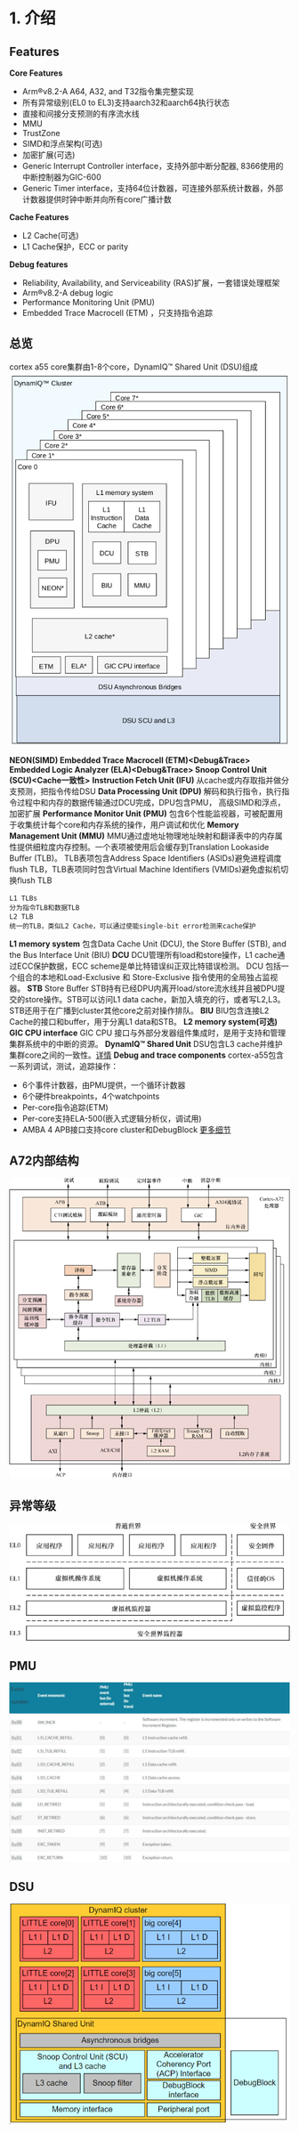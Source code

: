 # 1. 介绍

## Features

**Core Features**

* Arm®v8.2-A A64, A32, and T32指令集完整实现
* 所有异常级别(EL0 to EL3)支持aarch32和aarch64执行状态
* 直接和间接分支预测的有序流水线
* MMU
* TrustZone
* SIMD和浮点架构(可选)
* 加密扩展(可选)
* Generic Interrupt Controller interface，支持外部中断分配器, 8366使用的中断控制器为GIC-600
* Generic Timer interface，支持64位计数器，可连接外部系统计数器，外部计数器提供时钟中断并向所有core广播计数

**Cache Features**

* L2 Cache(可选)
* L1 Cache保护，ECC or parity

**Debug features**

* Reliability, Availability, and Serviceability (RAS)扩展，一套错误处理框架
* Arm®v8.2-A debug logic
* Performance Monitoring Unit (PMU)
* Embedded Trace Macrocell (ETM) ，只支持指令追踪

## 总览

cortex a55 core集群由1-8个core，DynamIQ™ Shared Unit (DSU)组成
![compnents](vx_images/457582898836298.png)

**NEON(SIMD)
Embedded Trace Macrocell (ETM)<Debug&Trace>
Embedded Logic Analyzer (ELA)<Debug&Trace>
Snoop Control Unit (SCU)<Cache一致性>**
**Instruction Fetch Unit (IFU)**
从cache或内存取指并做分支预测，把指令传给DSU
**Data Processing Unit (DPU)**
解码和执行指令，执行指令过程中和内存的数据传输通过DCU完成，DPU包含PMU， 高级SIMD和浮点，加密扩展
**Performance Monitor Unit (PMU)**
包含6个性能监视器，可被配置用于收集统计每个core和内存系统的操作，用户调试和优化
**Memory Management Unit (MMU)**
MMU通过虚地址物理地址映射和翻译表中的内存属性提供细粒度内存控制。一个表项被使用后会缓存到Translation Lookaside Buﬀer (TLB)。
TLB表项包含Address Space Identiﬁers (ASIDs)避免进程调度flush TLB，TLB表项同时包含Virtual Machine Identiﬁers (VMIDs)避免虚拟机切换flush TLB

```
L1 TLBs
分为指令TLB和数据TLB
L2 TLB
统一的TLB，类似L2 Cache，可以通过使能single-bit error检测来cache保护
```

**L1 memory system**
包含Data Cache Unit (DCU), the Store Buﬀer (STB), and the Bus Interface Unit (BIU)
**DCU**
DCU管理所有load和store操作，L1 cache通过ECC保护数据，ECC scheme是单比特错误纠正双比特错误检测。
DCU 包括一个组合的本地和Load-Exclusive 和 Store-Exclusive 指令使用的全局独占监视器。
**STB**
Store Buffer
STB持有已经DPU内离开load/store流水线并且被DPU提交的store操作。STB可以访问L1 data cache，新加入填充的行，或者写L2,L3。
STB还用于在广播到cluster其他core之前对操作排队。
**BIU**
BIU包含连接L2 Cache的接口和buffer，用于分离L1 data和STB。
**L2 memory system(可选)**
**GIC CPU interface**
GIC CPU 接口与外部分发器组件集成时，是用于支持和管理集群系统中的中断的资源。
**DynamIQ™ Shared Unit**
DSU包含L3 cache并维护集群core之间的一致性。[详情](https://developer.arm.com/documentation/100453/latest/)
**Debug and trace components**
cortex-a55包含一系列调试，测试，追踪操作：

* 6个事件计数器，由PMU提供，一个循环计数器
* 6个硬件breakpoints，4个watchpoints
* Per-core指令追踪(ETM)
* Per-core支持ELA-500(嵌入式逻辑分析仪，调试用)
* AMBA 4 APB接口支持core cluster和DebugBlock
  [更多细节](https://developer.arm.com/documentation/100453/latest/)

## A72内部结构

![img](vx_images/a72-internel.png)


## 异常等级

![img](vx_images/ex_level.png)

## PMU

![img](vx_images/pmu.png)

## DSU

![img](vx_images/dsu.png)
